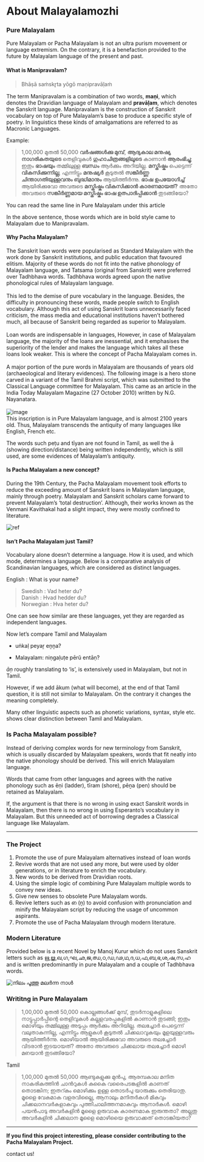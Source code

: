 # About Malayalamozhi

### Pure Malayalam

Pure Malayalam or Pacha Malayalam is not an ultra purism movement or language extremism. On the contrary, it is a benefaction provided to the future by Malayalam language of the present and past.

#### What is Manipravalam?

> Bhāṣā saṁskr̥ta yōgō maṇipravāḷaṁ

The term Manipravalam is a combination of two words, __maṇi__, which denotes the Dravidian language of Malayalam and __pravāḷam__, which denotes the Sanskrit language. Manipravalam is the construction of Sanskrit vocabulary on top of Pure Malayalam’s base to produce a specific style of poetry. In linguistics these kinds of amalgamations are referred to as Macronic Languages.

Example:

> 1,00,000 മുതൽ 50,000 __വർഷങ്ങൾക്കു മുമ്പ്__, __ആദ്യകാല മനുഷ്യ നാഗരികതയുടെ__ തെളിവുകൾ __ഗുഹാചിത്രങ്ങളിലൂടെ__ കാണാൻ __ആരംഭിച്ചു__; ഇതും __ഭാഷയും__ തമ്മിലുള്ള __ബന്ധം__ ആർക്കും അറിയില്ല. __മസ്തിഷ്കം__ പെട്ടെന്ന് __വികസിക്കുന്നില്ല__, എന്നിട്ടും __മനുഷ്യർ__ കൂടുതൽ __സങ്കീർണ്ണ ചിന്താഗതിയുള്ളവനും ബുദ്ധിമാനും__ ആയിത്തീർന്നു. __ഭാഷ__ __ഉപയോഗിച്ച്__ ആയിരിക്കുവോ അവരുടെ __മസ്തിഷ്കം വികസിക്കാൻ കാരണമായത്?__ അതോ അവരുടെ __സങ്കീർണ്ണമായ മസ്തിഷ്കം ഭാഷ ഉത്പാദിപ്പിക്കാൻ__ തുടങ്ങിയോ?


You can read the same line in Pure Malayalam under this article

In the above sentence, those words which are in bold style came to Malayalam due to Manipravalam.

#### Why Pacha Malayalam?

The Sanskrit loan words were popularised as Standard Malayalam with the work done by Sanskrit institutions, and public education that favoured elitism. Majority of these words do not fit into the native phonology of Malayalam language, and Tatsama (original from Sanskrit) were preferred over Tadhbhava words. Tadhbhava words agreed upon the native phonological rules of Malayalam language.
<br><br>
This led to the demise of pure vocabulary in the language. Besides, the difficulty in pronouncing these words, made people switch to English vocabulary. Although this act of using Sanskrit loans unnecessarily faced criticism, the mass media and educational institutions haven’t bothered much, all because of Sanskrit being regarded as superior to Malayalam.
<br><br>
Loan words are indispensable in languages, However, in case of Malayalam language, the majority of the loans are inessential, and it emphasises the superiority of the lender and makes the language which takes all these loans look weaker. This is where the concept of Pacha Malayalam comes in.
<br><br>
A major portion of the pure words in Malayalam are thousands of years old (archaeological and literary evidences). The following image is a hero stone carved in a variant of the Tamil Brahmi script, which was submitted to the Classical Language committee for Malayalam. This came as an article in the India Today Malayalam Magazine (27 October 2010) written by N.G. Nayanatara.
<br><br>
![image](pacha-malayalam.png)
<br>
This inscription is in Pure Malayalam language, and is almost 2100 years old. Thus, Malayalam transcends the antiquity of many languages like English, French etc.

The words such peṭu and tīyan are not found in Tamil, as well the ā (showing direction/distance) being written independently, which is still used, are some evidences of Malayalam’s antiquity.

#### Is Pacha Malayalam a new concept?

During the 19th Century, the Pacha Malayalam movement took efforts to reduce the exceeding amount of Sanskrit loans in Malayalam language, mainly through poetry. Malayalam and Sanskrit scholars came forward to prevent Malayalam’s ‘total destruction’. Although, their works known as the Venmani Kavithakal had a slight impact, they were mostly confined to literature.
<br>

![ref](ref1.jpg)

#### Isn’t Pacha Malayalam just Tamil?

Vocabulary alone doesn’t determine a language. How it is used, and which mode, determines a language. Below is a comparative analysis of Scandinavian languages, which are considered as distinct languages.

English : What is your name?

> Swedish : Vad heter du?
<br> Danish : Hvad hedder du?
<br> Norwegian : Hva heter du?

One can see how similar are these languages, yet they are regarded as independent languages.

Now let’s compare Tamil and Malayalam

* uṅkaḷ peyaṟ eṉṉa?

* Malayalam: niṇgaḷuṭe pērŭ entāṇ?

_āṇ_ roughly translating to ‘is’, is extensively used in Malayalam, but not in Tamil.

However, if we add ākum (what will become), at the end of that Tamil question, it is still not similar to Malayalam. On the contrary it changes the meaning completely.

Many other linguistic aspects such as phonetic variations, syntax, style etc. shows clear distinction between Tamil and Malayalam.

### Is Pacha Malayalam possible?

Instead of deriving complex words for new terminology from Sanskrit, which is usually discarded by Malayalam speakers, words that fit neatly into the native phonology should be derived. This will enrich Malayalam language.

Words that came from other languages and agrees with the native phonology such as ēṇi (ladder), tīram (shore), pēṉa (pen) should be retained as Malayalam.


If, the argument is that there is no wrong in using exact Sanskrit words in Malayalam, then there is no wrong in using Esperanto’s vocabulary in Malayalam. But this unneeded act of borrowing degrades a Classical language like Malayalam.

___

### The Project

1. Promote the use of pure Malayalam alternatives instead of loan words
2. Revive words that are not used any more, but were used by older generations, or in literature to enrich the vocabulary.
3. New words to be derived from Dravidian roots.
4. Using the simple logic of combining Pure Malayalam multiple words to convey new ideas.
5. Give new senses to obsolete Pure Malayalam words.
6. Revive letters such as ഩ (ṉ) to avoid confusion with pronunciation and minify the Malayalam script by reducing the usage of uncommon aspirants.
7. Promote the use of Pacha Malayalam through modern literature.


### Modern Literature

Provided below is a recent Novel by Manoj Kurur which do not uses Sanskrit letters such as ഋ,ൠ,ഖ,ഗ,ഘ,ഛ,ജ,ഝ,ഠ,ഡ,ഢ,ഥ,ദ,ധ,ഫ,ബ,ഭ,ശ,ഷ,സ,ഹ and is written predominantly in pure Malayalam and a couple of Tadhbhava words.

![നിലം പൂത്തു മലര്‍ന്ന നാള്‍](nilam.jpg)

### Writitng in Pure Malayalam


> 1,00,000 മുതൽ 50,000 കൊല്ലങ്ങൾക്ക് മുമ്പ്, തുടര്‍നാളുകളിലെ നാട്ടുപ്പാർപ്പിന്റെ തെളിവുകൾ കല്ലളവരപ്പുകളില്‍ കാണാൻ തുടങ്ങി; ഇതും മൊഴിയും തമ്മിലുള്ള അടുപ്പം ആർക്കും അറിയില്ല. തലച്ചോർ പെട്ടെന്ന് വലുതാകുന്നില്ല, എന്നിട്ടും ആളുകൾ കൂടുതൽ ചിക്കലാവുകയും മൂളയുള്ളവരും ആയിത്തീർന്നു. മൊഴിയാല്‍ ആയിരിക്കുവോ അവരുടെ തലച്ചോർ വിടരാൻ ഇടയായത്? അതോ അവരുടെ ചിക്കലായ തലച്ചോർ മൊഴി മഩയാൻ തുടങ്ങിയോ?


Tamil 

> 1,00,000 മുതൽ 50,000 ആണ്ടുകളുക്കു മുൻപു, ആരമ്പകാല മനിത നാകരികത്തിൻ ചാൻറുകൾ കുകൈ വരൈപടങ്കളിൽ കാണത് തൊടങ്കിന; ഇതറ്കും മൊഴിക്കും ഉള്ള തൊടർപു യാരുക്കും തെരിയാതു. മൂളൈ വേകമാക വളരവില്ലൈ, ആനാലും മനിതർകൾ മികവും ചിക്കലാനവർകളാകവും പുത്തിചാലിത്തനമാകവും ആനാർകൾ. മൊഴി പയൻപാടു അവർകളിൻ മൂളൈ ഉരുവാക കാരണമാക ഇരുന്തതാ? അല്ലതു അവർകളിൻ ചിക്കലാന മൂളൈ മൊഴിയൈ ഉരുവാക്കത് തൊടങ്കിയതാ?

_____________________

__If you find this project interesting, please consider contributing to the Pacha Malayalam Project.__

contact us!

